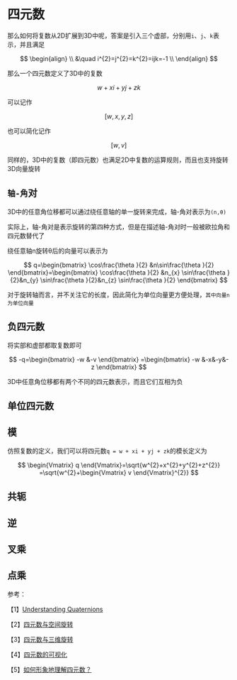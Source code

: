 # 四元数

那么如何将复数从2D扩展到3D中呢，答案是引入三个虚部，分别用`i`、`j`、`k`表示，并且满足

$$
\begin{align}
\\
&\quad i^{2}=j^{2}=k^{2}=ijk=-1 \\
\end{align}
$$

那么一个四元数定义了3D中的复数

$$
w+xi+yj+zk
$$

可以记作

$$
\left [ w,x,y,z \right ]
$$

也可以简化记作

$$
\left [ w,v \right ]
$$

同样的，3D中的复数（即四元数）也满足2D中复数的运算规则，而且也支持旋转3D向量旋转

## `轴-角`对

3D中的任意角位移都可以通过绕任意轴的单一旋转来完成，轴-角对表示为`(n,θ)`

实际上，轴-角对是表示旋转的第四种方式，但是在描述轴-角对时一般被欧拉角和四元数替代了

绕任意轴n旋转θ后的向量可以表示为

$$
q=\begin{bmatrix}
\cos\frac{\theta }{2}  &n\sin\frac{\theta }{2}
\end{bmatrix}=\begin{bmatrix}
\cos\frac{\theta }{2}  &n_{x} \sin\frac{\theta }{2}&n_{y} \sin\frac{\theta }{2}&n_{z} \sin\frac{\theta }{2}
\end{bmatrix}
$$

对于旋转轴而言，并不关注它的长度，因此简化为单位向量更方便处理，`其中向量n为单位向量`

## 负四元数

将实部和虚部都取复数即可

$$
-q=\begin{bmatrix}
-w  &-v
\end{bmatrix}
=\begin{bmatrix}
-w  &-x&-y&-z
\end{bmatrix}
$$

3D中任意角位移都有两个不同的四元数表示，而且它们互相为负

## 单位四元数

## 模

仿照复数的定义，我们可以将四元数`q = w + xi + yj + zk`的模长定义为

$$
\begin{Vmatrix}
q
\end{Vmatrix}=\sqrt{w^{2}+x^{2}+y^{2}+z^{2}} =\sqrt{w^{2}+\begin{Vmatrix}
v
\end{Vmatrix}^{2}}
$$

## 共轭

## 逆

## 叉乘

## 点乘

参考：

【1】[Understanding Quaternions](https://www.3dgep.com/understanding-quaternions/)

【2】[四元数与空间旋转](https://zh.wikipedia.org/zh-hans/%E5%9B%9B%E5%85%83%E6%95%B0%E4%B8%8E%E7%A9%BA%E9%97%B4%E6%97%8B%E8%BD%AC#%E5%8D%95%E4%BD%8D%E5%9B%9B%E5%85%83%E6%95%B0%E8%A1%A8%E7%A4%BA%E4%B8%80%E4%B8%AA%E4%B8%89%E7%BB%B4%E7%A9%BA%E9%97%B4%E6%97%8B%E8%BD%AC)

【3】[四元数与三维旋转](https://krasjet.github.io/quaternion/)

【4】[四元数的可视化](https://www.bilibili.com/video/av33385105/?vd_source=c17727dd1d042463032d76bc7914861b)

【5】[如何形象地理解四元数？](https://www.zhihu.com/question/23005815)
